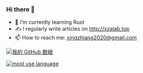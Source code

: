 ### Hi there 👋

<!--
**XingZhiang/XingZhiang** is a ✨ _special_ ✨ repository because its `README.md` (this file) appears on your GitHub profile.
-->


- 🌱 I’m currently learning Rust
- ✍️ I regularly write articles on http://xzalab.top
- 📫 How to reach me: xingzhiang2020@gmail.com

[![我的 GitHub 数据](https://github-readme-stats.vercel.app/api?username=XingZhiang&show_icons=true&theme=radical)](http://xzalab.top)

[![most use language](https://github-readme-stats.vercel.app/api/top-langs/?username=XingZhiang&theme=radical&show_icons=true&layout=compact&langs_count=8)](http://xzalab.top)

